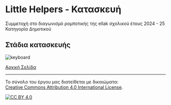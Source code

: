 # Little Helpers - Κατασκευή 

Συμμετοχή στο διαγωνισμό ρομποτικής της ellak σχολικού έτους 2024 - 25
Κατηγορία Δημοτικού

## Στάδια κατασκευής

![![keyboard](../photos/kataskevi1.png)][def5]

[Αρχική Σελίδα](../README.md)


---

Το σύνολο του έργου μας διατείθεται με δικαιώματα:  
[Creative Commons Attribution 4.0 International License][cc-by]. 

[![CC BY 4.0][cc-by-image]][cc-by]

[cc-by]: http://creativecommons.org/licenses/by/4.0/
[cc-by-image]: https://i.creativecommons.org/l/by/4.0/88x31.png
[cc-by-shield]: https://img.shields.io/badge/License-CC%20BY%204.0-lightgrey.svg


[def0]: ../photos/microbit.png
[def1]: ../photos/pullDown.png
[def2]: ../photos/buttons.jpg
[def3]: ../photos/lcd16x2.jpg
[def4]: ../photos/resistor.jpg
[def5]: https://youtu.be/bNDbLDQcJGg

